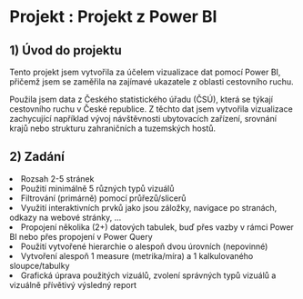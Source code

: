 # Projekt : Projekt z Power BI

## 1)	Úvod do projektu
  
Tento projekt jsem vytvořila za účelem vizualizace dat pomocí Power BI, přičemž jsem se zaměřila na zajímavé ukazatele z oblasti cestovního ruchu.

Použila jsem data z Českého statistického úřadu (ČSÚ), která se týkají cestovního ruchu v České republice. Z těchto dat jsem vytvořila vizualizace zachycující například vývoj návštěvnosti ubytovacích zařízení, srovnání krajů nebo strukturu zahraničních a tuzemských hostů.
## 2) Zadání

<li>Rozsah 2-5 stránek
<li>Použití minimálně 5 různých typů vizuálů
<li>Filtrování (primárně) pomocí průřezů/slicerů
<li>Využití interaktivních prvků jako jsou záložky, navigace po stranách, odkazy na webové stránky, ...
<li>Propojení několika (2+) datových tabulek, buď přes vazby v rámci Power BI nebo přes propojení v Power Query
<li>Použití vytvořené hierarchie o alespoň dvou úrovních (nepovinné)
<li>Vytvoření alespoň 1 measure (metrika/míra) a 1 kalkulovaného sloupce/tabulky
<li>Grafická úprava použitých vizuálů, zvolení správných typů vizuálů a vizuálně přívětivý výsledný report


